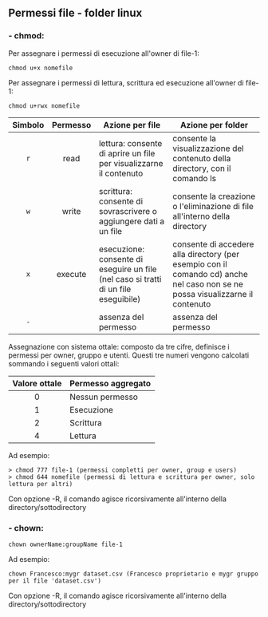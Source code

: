 ## Permessi file - folder linux

### - chmod:

Per assegnare i permessi di esecuzione all'owner di file-1:

    chmod u+x nomefile
    
Per assegnare i permessi di lettura, scrittura ed esecuzione all'owner di file-1:

    chmod u+rwx nomefile
    
| Simbolo | Permesso | Azione per file | Azione per folder |
| :---:  | :---: | --- | --- |
| `r` | read | lettura: consente di aprire un file per visualizzarne il contenuto | consente la visualizzazione del contenuto della directory, con il comando ls |
| `w` | write | scrittura: consente di sovrascrivere o aggiungere dati a un file | consente la creazione o l'eliminazione di file all'interno della directory | 
| `x` | execute | esecuzione: consente di eseguire un file (nel caso si tratti di un file eseguibile) | consente di accedere alla directory (per esempio con il comando cd) anche nel caso non se ne possa visualizzarne il contenuto | 
| `-` |  | assenza del permesso | assenza del permesso |

Assegnazione con sistema ottale: composto da tre cifre, definisce i permessi per owner, gruppo e utenti.
Questi tre numeri vengono calcolati sommando i seguenti valori ottali:

| Valore ottale | Permesso aggregato | 
| :---:  | :--- |
| 0 | Nessun permesso |
| 1 | Esecuzione |
| 2 | Scrittura |
| 4 | Lettura |

Ad esempio:
    
    > chmod 777 file-1 (permessi completti per owner, group e users)
    > chmod 644 nomefile (permessi di lettura e scrittura per owner, solo lettura per altri)

Con opzione -R, il comando agisce ricorsivamente all'interno della directory/sottodirectory

### - chown:

    chown ownerName:groupName file-1

Ad esempio:

    chown Francesco:mygr dataset.csv (Francesco proprietario e mygr gruppo per il file 'dataset.csv')

Con opzione -R, il comando agisce ricorsivamente all'interno della directory/sottodirectory

